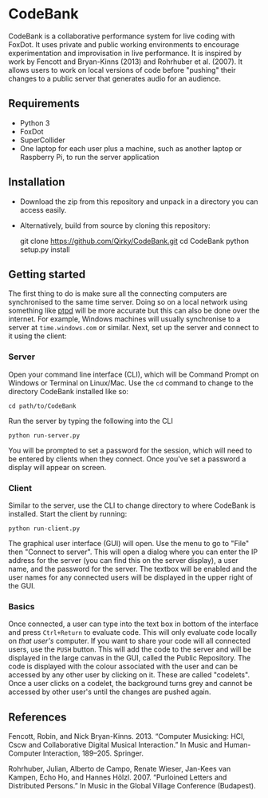 # CodeBank

CodeBank is a collaborative performance system for live coding with FoxDot. It uses private and public working environments to encourage experimentation and improvisation in live performance. It is inspired by work by Fencott and Bryan-Kinns (2013) and Rohrhuber et al. (2007). It allows users to work on local versions of code before "pushing" their changes to a public server that generates audio for an audience.

## Requirements

- Python 3
- FoxDot
- SuperCollider
- One laptop for each user plus a machine, such as another laptop or Raspberry Pi, to run the server application

## Installation

- Download the zip from this repository and unpack in a directory you can access easily.
- Alternatively, build from source by cloning this repository:

    git clone https://github.com/Qirky/CodeBank.git
    cd CodeBank
    python setup.py install

## Getting started

The first thing to do is make sure all the connecting computers are synchronised to the same time server. Doing so on a local network using something like [ptpd](https://github.com/ptpd/ptpd) will be more accurate but this can also be done over the internet. For example, Windows machines will usually synchronise to a server at `time.windows.com` or similar. Next, set up the server and connect to it using the client:

### Server

Open your command line interface (CLI), which will be Command Prompt on Windows or Terminal on Linux/Mac. Use the `cd` command to change to the directory CodeBank installed like so:

    cd path/to/CodeBank

Run the server by typing the following into the CLI


    python run-server.py

You will be prompted to set a password for the session, which will need to be entered by clients when they connect. Once you've set a password a display will appear on screen. 

### Client

Similar to the server, use the CLI to change directory to where CodeBank is installed. Start the client by running:

    python run-client.py

The graphical user interface (GUI) will open. Use the menu to go to "File" then "Connect to server". This will open a dialog where you can enter the IP address for the server (you can find this on the server display), a user name, and the password for the server. The textbox will be enabled and the user names for any  connected users will be displayed in the upper right of the GUI.

### Basics

Once connected, a user can type into the text box in bottom of the interface and press `Ctrl+Return` to evaluate code. This will only evaluate code locally on *that user's* computer. If you want to share your code will all connected users, use the `PUSH` button. This will add the code to the server and will be displayed in the large canvas in the GUI, called the Public Repository. The code is displayed with the colour associated with the user and can be accessed by any other user by clicking on it. These are called "codelets". Once a user clicks on a codelet, the background turns grey and cannot be accessed by other user's until the changes are pushed again. 

## References

Fencott, Robin, and Nick Bryan-Kinns. 2013. “Computer Musicking: HCI, Cscw and Collaborative Digital Musical
Interaction.” In Music and Human-Computer Interaction, 189–205. Springer.

Rohrhuber, Julian, Alberto de Campo, Renate Wieser, Jan-Kees van Kampen, Echo Ho, and Hannes Hölzl. 2007. “Purloined
Letters and Distributed Persons.” In Music in the Global Village Conference (Budapest).